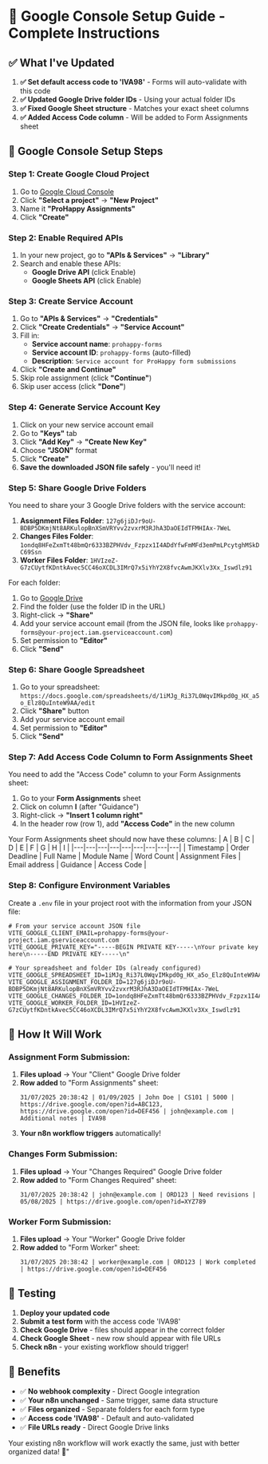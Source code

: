 # 🚀 Google Console Setup Guide - Complete Instructions

## ✅ What I've Updated

1. **✅ Set default access code to 'IVA98'** - Forms will auto-validate with this code
2. **✅ Updated Google Drive folder IDs** - Using your actual folder IDs
3. **✅ Fixed Google Sheet structure** - Matches your exact sheet columns
4. **✅ Added Access Code column** - Will be added to Form Assignments sheet

## 🔧 Google Console Setup Steps

### Step 1: Create Google Cloud Project

1. Go to [Google Cloud Console](https://console.cloud.google.com/)
2. Click **"Select a project"** → **"New Project"**
3. Name it **"ProHappy Assignments"**
4. Click **"Create"**

### Step 2: Enable Required APIs

1. In your new project, go to **"APIs & Services"** → **"Library"**
2. Search and enable these APIs:
   - **Google Drive API** (click Enable)
   - **Google Sheets API** (click Enable)

### Step 3: Create Service Account

1. Go to **"APIs & Services"** → **"Credentials"**
2. Click **"Create Credentials"** → **"Service Account"**
3. Fill in:
   - **Service account name**: `prohappy-forms`
   - **Service account ID**: `prohappy-forms` (auto-filled)
   - **Description**: `Service account for ProHappy form submissions`
4. Click **"Create and Continue"**
5. Skip role assignment (click **"Continue"**)
6. Skip user access (click **"Done"**)

### Step 4: Generate Service Account Key

1. Click on your new service account email
2. Go to **"Keys"** tab
3. Click **"Add Key"** → **"Create New Key"**
4. Choose **"JSON"** format
5. Click **"Create"**
6. **Save the downloaded JSON file safely** - you'll need it!

### Step 5: Share Google Drive Folders

You need to share your 3 Google Drive folders with the service account:

1. **Assignment Files Folder**: `127g6jiDJr9oU-BDBP5DKmjNt8ARKulopBnXSmVRYvv2zvxrM3RJhA3DaOEIdTFMHIAx-7WeL`
2. **Changes Files Folder**: `1ondq8HFeZxmTt48bmQr6333BZPHVdv_Fzpzx1I4ADdYfwFmMFd3emPmLPcytghMSkDC69Ssn`
3. **Worker Files Folder**: `1HVIzeZ-G7zCUytfKDntkAvec5CC46oXCDL3IMrQ7x5iYhY2X8fvcAwmJKXlv3Xx_Iswdlz91`

For each folder:
1. Go to [Google Drive](https://drive.google.com/)
2. Find the folder (use the folder ID in the URL)
3. Right-click → **"Share"**
4. Add your service account email (from the JSON file, looks like `prohappy-forms@your-project.iam.gserviceaccount.com`)
5. Set permission to **"Editor"**
6. Click **"Send"**

### Step 6: Share Google Spreadsheet

1. Go to your spreadsheet: `https://docs.google.com/spreadsheets/d/1iMJg_Ri37L0WqvIMkpd0g_HX_a5o_Elz8QuInteW9AA/edit`
2. Click **"Share"** button
3. Add your service account email
4. Set permission to **"Editor"**
5. Click **"Send"**

### Step 7: Add Access Code Column to Form Assignments Sheet

You need to add the "Access Code" column to your Form Assignments sheet:

1. Go to your **Form Assignments** sheet
2. Click on column **I** (after "Guidance")
3. Right-click → **"Insert 1 column right"**
4. In the header row (row 1), add **"Access Code"** in the new column

Your Form Assignments sheet should now have these columns:
| A | B | C | D | E | F | G | H | I |
|---|---|---|---|---|---|---|---|---|
| Timestamp | Order Deadline | Full Name | Module Name | Word Count | Assignment Files | Email address | Guidance | Access Code |

### Step 8: Configure Environment Variables

Create a `.env` file in your project root with the information from your JSON file:

```env
# From your service account JSON file
VITE_GOOGLE_CLIENT_EMAIL=prohappy-forms@your-project.iam.gserviceaccount.com
VITE_GOOGLE_PRIVATE_KEY="-----BEGIN PRIVATE KEY-----\nYour private key here\n-----END PRIVATE KEY-----\n"

# Your spreadsheet and folder IDs (already configured)
VITE_GOOGLE_SPREADSHEET_ID=1iMJg_Ri37L0WqvIMkpd0g_HX_a5o_Elz8QuInteW9AA
VITE_GOOGLE_ASSIGNMENT_FOLDER_ID=127g6jiDJr9oU-BDBP5DKmjNt8ARKulopBnXSmVRYvv2zvxrM3RJhA3DaOEIdTFMHIAx-7WeL
VITE_GOOGLE_CHANGES_FOLDER_ID=1ondq8HFeZxmTt48bmQr6333BZPHVdv_Fzpzx1I4ADdYfwFmMFd3emPmLPcytghMSkDC69Ssn
VITE_GOOGLE_WORKER_FOLDER_ID=1HVIzeZ-G7zCUytfKDntkAvec5CC46oXCDL3IMrQ7x5iYhY2X8fvcAwmJKXlv3Xx_Iswdlz91
```

## 🎯 How It Will Work

### **Assignment Form Submission:**
1. **Files upload** → Your "Client" Google Drive folder
2. **Row added** to "Form Assignments" sheet:
   ```
   31/07/2025 20:38:42 | 01/09/2025 | John Doe | CS101 | 5000 | https://drive.google.com/open?id=ABC123, https://drive.google.com/open?id=DEF456 | john@example.com | Additional notes | IVA98
   ```
3. **Your n8n workflow triggers** automatically!

### **Changes Form Submission:**
1. **Files upload** → Your "Changes Required" Google Drive folder
2. **Row added** to "Form Changes Required" sheet:
   ```
   31/07/2025 20:38:42 | john@example.com | ORD123 | Need revisions | 05/08/2025 | https://drive.google.com/open?id=XYZ789
   ```

### **Worker Form Submission:**
1. **Files upload** → Your "Worker" Google Drive folder  
2. **Row added** to "Form Worker" sheet:
   ```
   31/07/2025 20:38:42 | worker@example.com | ORD123 | Work completed | https://drive.google.com/open?id=DEF456
   ```

## 🧪 Testing

1. **Deploy your updated code**
2. **Submit a test form** with the access code 'IVA98'
3. **Check Google Drive** - files should appear in the correct folder
4. **Check Google Sheet** - new row should appear with file URLs
5. **Check n8n** - your existing workflow should trigger!

## 🎉 Benefits

- ✅ **No webhook complexity** - Direct Google integration
- ✅ **Your n8n unchanged** - Same trigger, same data structure
- ✅ **Files organized** - Separate folders for each form type
- ✅ **Access code 'IVA98'** - Default and auto-validated
- ✅ **File URLs ready** - Direct Google Drive links

Your existing n8n workflow will work exactly the same, just with better organized data! 🚀"